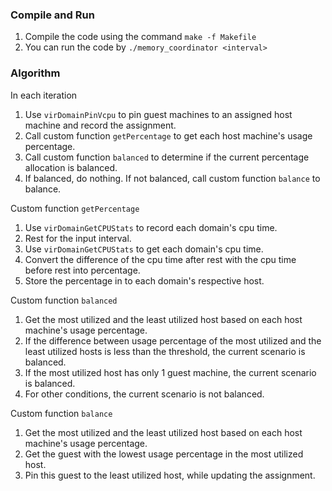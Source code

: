 ### Compile and Run

1. Compile the code using the command `make -f Makefile`
2. You can run the code by `./memory_coordinator <interval>`

### Algorithm
In each iteration
1. Use `virDomainPinVcpu` to pin guest machines to an assigned host machine and record the assignment.
2. Call custom function `getPercentage` to get each host machine's usage percentage.
3. Call custom function `balanced` to determine if the current percentage allocation is balanced.
4. If balanced, do nothing. If not balanced, call custom function `balance` to balance.

Custom function `getPercentage`
1. Use `virDomainGetCPUStats` to record each domain's cpu time.
2. Rest for the input interval.
3. Use `virDomainGetCPUStats` to get each domain's cpu time. 
4. Convert the difference of the cpu time after rest with the cpu time before rest into percentage.
4. Store the percentage in to each domain's respective host.

Custom function `balanced`
1. Get the most utilized and the least utilized host based on each host machine's usage percentage.
2. If the difference between usage percentage of the most utilized and the least utilized hosts is less than the threshold, the current scenario is balanced.
3. If the most utilized host has only 1 guest machine, the current scenario is balanced.
4. For other conditions, the current scenario is not balanced.

Custom function `balance`
1. Get the most utilized and the least utilized host based on each host machine's usage percentage.
2. Get the guest with the lowest usage percentage in the most utilized host.
3. Pin this guest to the least utilized host, while updating the assignment.
